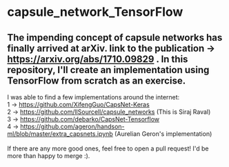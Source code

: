 # capsule_network_TensorFlow
The impending concept of capsule networks has finally arrived at arXiv. link to the publication -> https://arxiv.org/abs/1710.09829 . In this repository, I'll create an implementation using TensorFlow from scratch as an exercise.
-------------------------------------------------------------------------------------------------------------------------------
I was able to find a few implementations around the internet: <br>
1 -> https://github.com/XifengGuo/CapsNet-Keras <br>
2 -> https://github.com/llSourcell/capsule_networks (This is Siraj Raval) <br>
3 -> https://github.com/debarko/CapsNet-Tensorflow <br>
4 -> https://github.com/ageron/handson-ml/blob/master/extra_capsnets.ipynb (Aurelian Geron's implementation) <br>
<br>
If there are any more good ones, feel free to open a pull request! I'd be more than happy to merge :).
